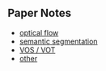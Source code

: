 ## **Paper Notes**

- [optical flow](https://github.com/CuijingChen/Paper_Notes/tree/master/Paper%20Notes/optical%20flow)
- [semantic segmentation](https://github.com/CuijingChen/Paper_Notes/tree/master/Paper%20Notes/semantic%20segmentation)
- [VOS / VOT](https://github.com/CuijingChen/Paper_Notes/tree/master/Paper%20Notes/VOS%26VOT)
- [other]() 




